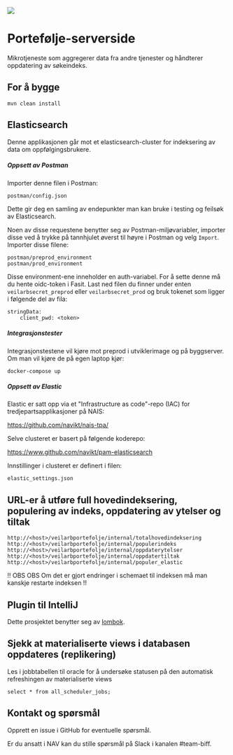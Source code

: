![](https://github.com/navikt/veilarbportefolje/workflows/Build,%20push%20and%20deploy/badge.svg)

# Portefølje-serverside

Mikrotjeneste som aggregerer data fra andre tjenester og håndterer oppdatering av søkeindeks.

## For å bygge
`mvn clean install`

## Elasticsearch

Denne applikasjonen går mot et elasticsearch-cluster for indeksering av data om oppfølgingsbrukere.

##### Oppsett av Postman
Importer denne filen i Postman:
```
postman/config.json
``` 
Dette gir deg en samling av endepunkter man kan bruke i testing og feilsøk av
Elasticsearch. 

Noen av disse requestene benytter seg av Postman-miljøvariabler, importer disse ved å trykke på tannhjulet øverst til
høyre i Postman og velg `Import`. Importer disse filene:
```
postman/preprod_environment
postman/prod_environment
``` 

Disse environment-ene inneholder en auth-variabel. For å sette denne må du hente oidc-token i Fasit. Last ned filen du finner under enten `veilarbsecret_preprod` eller
`veilarbsecret_prod` og bruk tokenet som ligger i følgende del av fila:

```
stringData:
    client_pwd: <token>
```

##### Integrasjonstester
Integrasjonstestene vil kjøre mot preprod i utviklerimage og på byggserver. Om man vil kjøre de på egen laptop kjør:
```.env
docker-compose up
```
##### Oppsett av Elastic
Elastic er satt opp via et "Infrastructure as code"-repo (IAC) for tredjepartsapplikasjoner på NAIS:

https://github.com/navikt/nais-tpa/

Selve clusteret er basert på følgende koderepo:

https://www.github.com/navikt/pam-elasticsearch

Innstillinger i clusteret er definert i filen:

```
elastic_settings.json
```


## URL-er å utføre full hovedindeksering, populering av indeks, oppdatering av ytelser og tiltak
```
http://<host>/veilarbportefolje/internal/totalhovedindeksering
http://<host>/veilarbportefolje/internal/populerindeks
http://<host>/veilarbportefolje/internal/oppdaterytelser
http://<host>/veilarbportefolje/internal/oppdatertiltak
http://<host>/veilarbportefolje/internal/populer_elastic

```

!! OBS OBS Om det er gjort endringer i schemaet til indeksen må man kanskje restarte indeksen !!

## Plugin til IntelliJ
Dette prosjektet benytter seg av [lombok](https://projectlombok.org).

## Sjekk at materialiserte views i databasen oppdateres (replikering)

Les i jobbtabellen til oracle for å undersøke statusen på den automatisk refreshingen av materialiserte views 

```
select * from all_scheduler_jobs;
```

## Kontakt og spørsmål
Opprett en issue i GitHub for eventuelle spørsmål.

Er du ansatt i NAV kan du stille spørsmål på Slack i kanalen #team-biff.
